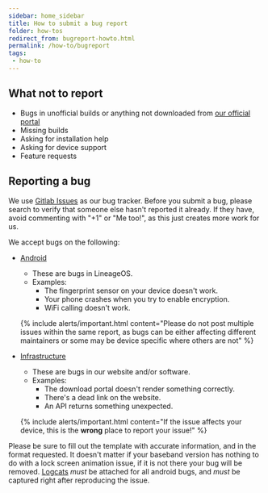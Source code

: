 ```yaml
---
sidebar: home_sidebar
title: How to submit a bug report
folder: how-tos
redirect_from: bugreport-howto.html
permalink: /how-to/bugreport
tags:
 - how-to
---
```


## What not to report
  - Bugs in unofficial builds or anything not downloaded from [our official portal](https://download.lineageos.org/)
  - Missing builds
  - Asking for installation help
  - Asking for device support
  - Feature requests

## Reporting a bug

We use [Gitlab Issues](https://gitlab.com/LineageOS/issues) as our bug tracker. Before you submit a bug, please search to verify that someone else hasn't reported it already. If they have, avoid commenting with "+1" or "Me too!", as this just creates more work for us.

We accept bugs on the following:

  - [Android](https://gitlab.com/LineageOS/issues/android)
    - These are bugs in LineageOS.
    - Examples:
      - The fingerprint sensor on your device doesn't work.
      - Your phone crashes when you try to enable encryption.
      - WiFi calling doesn't work.


    {% include alerts/important.html content="Please do not post multiple issues within the same report, as bugs can be either affecting different maintainers or some may be device specific where others are not" %}

  - [Infrastructure](https://gitlab.com/LineageOS/issues/infra)
    - These are bugs in our website and/or software.
    - Examples:
      - The download portal doesn't render something correctly.
      - There's a dead link on the website.
      - An API returns something unexpected.


    {% include alerts/important.html content="If the issue affects your device, this is the **wrong** place to report your issue!" %}

Please be sure to fill out the template with accurate information, and in the format requested. It doesn't matter if your baseband version has nothing to do with a lock screen animation issue, if it is not there your bug will be removed. [Logcats](logcat.html) *must* be attached for all android bugs, and *must* be captured right after reproducing the issue.
